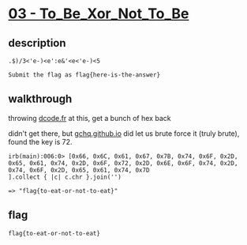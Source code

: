 # [03 - To_Be_Xor_Not_To_Be](https://deadface.ctfd.io/challenges#To%20Be%20Xor%20Not%20to%20Be-7)

## description
```
.$)/3<'e-)<e':e&'<e<'e-)<5

Submit the flag as flag{here-is-the-answer}
```

## walkthrough

throwing [dcode.fr](https://www.dcode.fr/xor-cipher) at this, get a bunch of hex back


didn't get there, but [gchq.github.io](https://gchq.github.io/CyberChef/#recipe=XOR) did let us brute force it (truly brute), found the key is 72.

```
irb(main):006:0> [0x66, 0x6C, 0x61, 0x67, 0x7B, 0x74, 0x6F, 0x2D, 0x65, 0x61, 0x74, 0x2D, 0x6F, 0x72, 0x2D, 0x6E, 0x6F, 0x74, 0x2D, 0x74, 0x6F, 0x2D, 0x65, 0x61, 0x74, 0x7D
].collect { |c| c.chr }.join('')

=> "flag{to-eat-or-not-to-eat}"

```


## flag
```
flag{to-eat-or-not-to-eat}
```
